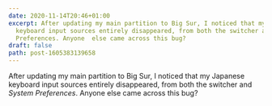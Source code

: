 ```yaml
---
date: 2020-11-14T20:46+01:00
excerpt: After updating my main partition to Big Sur, I noticed that my Japanese
  keyboard input sources entirely disappeared, from both the switcher and
  Preferences. Anyone  else came across this bug?
draft: false
path: post-1605383139658
---
```

After updating my main partition to Big Sur, I noticed that my Japanese keyboard input sources entirely disappeared, from both the switcher and _System Preferences_. Anyone  else came across this bug?